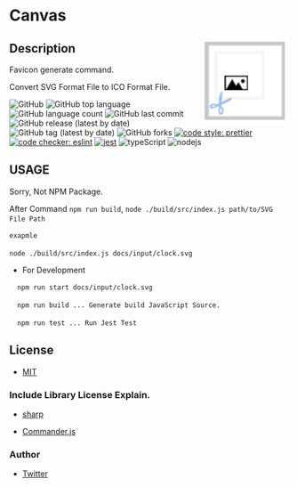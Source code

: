 # Canvas

<img src="docs/assets/logo.png" width="160" height="160" alt="logo" align="right">

## Description

Favicon generate command.

Convert SVG Format File to ICO Format File.

![GitHub](https://img.shields.io/github/license/onesword0618/canvas?style=plastic)
![GitHub top language](https://img.shields.io/github/languages/top/onesword0618/canvas?style=plastic)
![GitHub language count](https://img.shields.io/github/languages/count/onesword0618/canvas?style=plastic)
![GitHub last commit](https://img.shields.io/github/last-commit/onesword0618/canvas?style=plastic)
![GitHub release (latest by date)](https://img.shields.io/github/v/release/onesword0618/canvas?style=plastic)
![GitHub tag (latest by date)](https://img.shields.io/github/v/tag/onesword0618/canvas?style=plastic) 
![GitHub forks](https://img.shields.io/github/forks/onesword0618/canvas.svg)
[![code style: prettier](https://img.shields.io/badge/code_style-prettier-ff69b4.svg?style=plastic)](https://github.com/prettier/prettier)
[![code checker: eslint](https://img.shields.io/badge/checker-eslint-blue?style=plastic)](https://github.com/eslint/eslint)
[![jest](https://jestjs.io/img/jest-badge.svg)](https://github.com/facebook/jest?style=plastic)
![typeScript](https://img.shields.io/badge/TypeScript-007ACC?style=plastic&logo=typescript&logoColor=white)
![nodejs](https://img.shields.io/badge/Node.js-43853D?style=plastic&logo=node.js&logoColor=white)
 

## USAGE

Sorry, Not NPM Package.

After Command `npm run build`,  `node ./build/src/index.js path/to/SVG File Path`

```
exapmle

node ./build/src/index.js docs/input/clock.svg
```

- For Development

```
  npm run start docs/input/clock.svg

  npm run build ... Generate build JavaScript Source.

  npm run test ... Run Jest Test
```
## License

- [MIT](./LICENSE)

### Include Library License Explain.

- [sharp](https://github.com/lovell/sharp/blob/master/LICENSE)

- [Commander.js](https://github.com/tj/commander.js/blob/master/LICENSE)

### Author

- [Twitter](https://twitter.com/onesword0618)